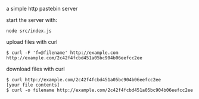 a simple http pastebin server

start the server with:
```
node src/index.js
```

upload files with curl
```
$ curl -F 'f=@filename' http://example.com
http://example.com/2c42f4fcbd451a05bc904b06eefcc2ee
```

download files with curl
```
$ curl http://example.com/2c42f4fcbd451a05bc904b06eefcc2ee
[your file contents]
$ curl -o filename http://example.com/2c42f4fcbd451a05bc904b06eefcc2ee
```

